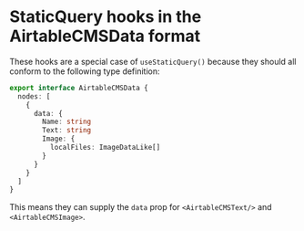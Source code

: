 # StaticQuery hooks in the AirtableCMSData format

These hooks are a special case of `useStaticQuery()` because they should all conform to the following type definition:

```ts
export interface AirtableCMSData {
  nodes: [
    {
      data: {
        Name: string
        Text: string
        Image: {
          localFiles: ImageDataLike[]
        }
      }
    }
  ]
}
```

This means they can supply the `data` prop for `<AirtableCMSText/>` and `<AirtableCMSImage>`.
